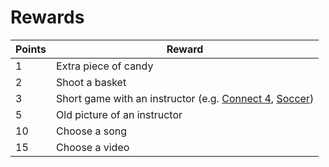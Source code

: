 # Rewards

| Points | Reward |
| -- | -- |
| 1 | Extra piece of candy |
| 2 | Shoot a basket |
| 3 | Short game with an instructor (e.g. [Connect 4](https://www.mathsisfun.com/games/connect4.html), [Soccer](https://www.agame.com/game/1-on-1-soccer-classic)) |
| 5 | Old picture of an instructor |
| 10 | Choose a song |
| 15 | Choose a video |